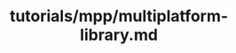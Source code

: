 ---
title: tutorials/mpp/multiplatform-library.md
showAuthorInfo: false
redirect_path: /docs/multiplatform-library
---